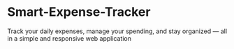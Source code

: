 # Smart-Expense-Tracker
Track your daily expenses, manage your spending, and stay organized — all in a simple and responsive web application
